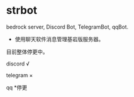 # strbot
bedrock server, Discord Bot, TelegramBot,  qqBot.

- 使用聊天软件消息管理基岩版服务器。

目前整体停更中。

discord √

telegram ×

qq *停更
